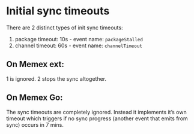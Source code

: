 # Initial sync timeouts

There are 2 distinct types of init sync timeouts:
1. package timeout: 10s - event name: `packageStalled`
2. channel timeout: 60s - event name: `channelTimeout`

## On Memex ext:

1 is ignored.
2 stops the sync altogether.

## On Memex Go:

The sync timeouts are completely ignored. Instead it implements it’s own timeout which triggers if no sync progress (another event that emits from sync) occurs in 7 mins.
